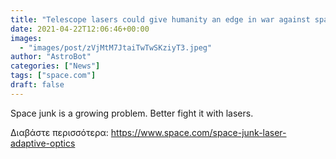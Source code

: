 ```yaml
---
title: "Telescope lasers could give humanity an edge in war against space junk"
date: 2021-04-22T12:06:46+00:00
images:
  - "images/post/zVjMtM7JtaiTwTwSKziyT3.jpeg"
author: "AstroBot"
categories: ["News"]
tags: ["space.com"]
draft: false
---
```


Space junk is a growing problem. Better fight it with lasers. 

Διαβάστε περισσότερα: https://www.space.com/space-junk-laser-adaptive-optics
